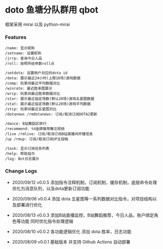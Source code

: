 # doto 鱼塘分队群用 qbot

框架采用 mirai 以及 python-mirai

### Features
```
/name: 显示昵称
/setname: 设置昵称
/jrrp: 查询今日人品
/roll: 按照所给参数roll点

/setdota: 设置用户对应的dota id
/dota: 展示最近24小时(上限10场)游戏数据
/comp: 玩家间最近平均数据对比
/winrate: 最近胜率图展示
/wrcp: 玩家间最近胜率数据对比
/star: 展示最近指定场数(默认20场)游戏五星图数据
/stat: 展示最近指定场数(默认20场)游戏平均数据
/stcp: 玩家间最近五星图对比
/dotanews /rmdotanews: 订阅/取消订阅DOTA2更新

/dance: B站舞蹈区排行
/recommend: td金牌推荐舞见视频
/live /rmlive: 订阅/取消订阅B站直播间开播信息
/up /rmup: 订阅/取消订阅UP主投稿

/task: 显示订阅任务列表
/help: 帮助指令
/log: Bot日志展示
```

### Change Logs
- 2020/09/12 v0.0.5
  添加指令注释机制，订阅机制，缓存机制，底层命令处理优化为消息队列，以及dota更新订阅功能

- 2020/09/06 v0.0.4
  添加 dota 五星图等一系列数据对比指令，对项目结构以及部署进行优化

- 2020/08/13 v0.0.3
  添加B站直播监控，B站舞蹈推荐，今日人品，账户绑定角色等功能 同时优化指令处理逻辑

- 2020/08/10 v0.0.2
  各功能逻辑优化 添加 dota 胜率，日志功能

- 2020/08/09 v0.0.1
  基础版本 并支持 Github Actions 自动部署
